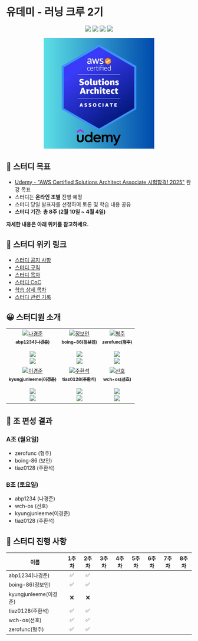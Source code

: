 # 유데미 - 러닝 크루 2기

<p align="center">
  <img src="https://img.shields.io/badge/AWS-FF9900?style=for-the-badge&logo=amazonwebservices&logoColor=white">
  <a href="https://github.com/Udemy-kor/aws-saa"><img src="https://img.shields.io/badge/GitHub-181717?style=for-the-badge&logo=github&logoColor=white"/></a>
  <img src="https://img.shields.io/badge/KakaoTalk-FFCD00?style=for-the-badge&logo=kakaotalk&logoColor=black"/>
  <img src="https://img.shields.io/badge/Discord-5865F2?style=for-the-badge&logo=discord&logoColor=white"/>
</p>

<p align="center">
  <img src="markdown/img/saa.png" width="300" height="300" />
</p>

## 🎯 스터디 목표

- [Udemy - "AWS Certified Solutions Architect Associate 시험합격! 2025"](https://www.udemy.com/share/105HsY3@-Eq7TFAKPwVm6-0KDC3GH-fAUz9t_GWqpwEyejvo7Ch_s3vfFxIiQb3XQJg1ErMXOA==/) 완강 목표
- 스터디는 **온라인 조별** 진행 예정
- 스터디 당일 발표자를 선정하여 토론 및 학습 내용 공유
- **스터디 기간:** **총 8주 (2월 10일 ~ 4월 4일)**

**자세한 내용은 아래 위키를 참고하세요.**

## 📖 스터디 위키 링크

- [스터디 공지 사항](https://github.com/Udemy-kor/aws-saa/wiki/00-%EC%8A%A4%ED%84%B0%EB%94%94-%EA%B3%B5%EC%A7%80-%EC%82%AC%ED%95%AD)
- [스터디 규칙](https://github.com/Udemy-kor/aws-saa/wiki/01-%EC%8A%A4%ED%84%B0%EB%94%94-%EA%B7%9C%EC%B9%99)
- [스터디 목차](https://github.com/Udemy-kor/aws-saa/wiki/02-%ED%95%99%EC%8A%B5-%EB%AA%A9%EC%B0%A8)
- [스터디 CoC](https://github.com/Udemy-kor/aws-saa/wiki/03-%EC%8A%A4%ED%84%B0%EB%94%94-CoC)
- [학습 상세 목차](https://github.com/Udemy-kor/aws-saa/wiki/04-%ED%95%99%EC%8A%B5-%EC%83%81%EC%84%B8-%EB%AA%A9%EC%B0%A8)
- [스터디 관련 기록](https://github.com/Udemy-kor/aws-saa/wiki/05-%EC%8A%A4%ED%84%B0%EB%94%94-%EA%B4%80%EB%A0%A8-%EA%B8%B0%EB%A1%9D)

## 😀 스터디원 소개

<div align="center">
  <table>
    <tr>
      <td align="center">
        <!-- <a href="https://www.credly.com/badges/cd6a3189-09b9-48a7-94a0-11e3fe1fcc14/public_url">
          <img src="https://img.shields.io/badge/-자격증_취득!🎉-FF6B00?style=flat&logo=credly&logoColor=white">
        </a>
        <br /> -->
        <a href="https://github.com/abp1234">
          <img src="https://avatars.githubusercontent.com/u/156388823?v=4" width="100px;" alt="나경준"/>
          <br />
          <sub><b>abp1234(나경준)</b></sub>
          <br />
        </a>
        <br />
        <a href="https://github.com/Udemy-kor/aws-saa/pulls?q=assignee%3Aabp1234">
          <img src="https://img.shields.io/badge/진행률-2%2F8-blue?style=flat-square"/>
        </a>
        <br />
        <a href="https://github.com/Udemy-kor/aws-saa/pulls?q=assignee%3Aabp1234">
          <img src="https://img.shields.io/badge/PR-보러가기-blueviolet?style=flat-square"/>
        </a>
        <br />
      </td>
      <td align="center">
        <!-- <a href="https://www.credly.com/badges/cd6a3189-09b9-48a7-94a0-11e3fe1fcc14/public_url">
          <img src="https://img.shields.io/badge/-자격증_취득!🎉-FF6B00?style=flat&logo=credly&logoColor=white">
        </a>
        <br /> -->
        <a href="https://github.com/boing-86">
          <img src="https://avatars.githubusercontent.com/u/54930076?v=4" width="100px;" alt="정보인"/>
          <br />
          <sub><b>boing-86(정보인)</b></sub>
          <br />
        </a>
        <br />
        <a href="https://github.com/Udemy-kor/aws-saa/pulls?q=assignee%3Aboing-86">
          <img src="https://img.shields.io/badge/진행률-2%2F8-blue?style=flat-square"/>
        </a>
        <br />
        <a href="https://github.com/Udemy-kor/aws-saa/pulls?q=assignee%3Aboing-86">
          <img src="https://img.shields.io/badge/PR-보러가기-blueviolet?style=flat-square"/>
        </a>
        <br />
      </td>
      <td align="center">
        <!-- <a href="https://www.credly.com/badges/cd6a3189-09b9-48a7-94a0-11e3fe1fcc14/public_url">
          <img src="https://img.shields.io/badge/-자격증_취득!🎉-FF6B00?style=flat&logo=credly&logoColor=white">
        </a>
        <br /> -->
        <a href="https://github.com/zerofunc">
          <img src="https://avatars.githubusercontent.com/u/6914456?v=4" width="100px;" alt="형주"/>
          <br />
          <sub><b>zerofunc(형주)</b></sub>
          <br />
        </a>
        <br />
        <a href="https://github.com/Udemy-kor/aws-saa/pulls?q=assignee%3Azerofunc">
          <img src="https://img.shields.io/badge/진행률-2%2F8-blue?style=flat-square"/>
        </a>
        <br />
        <a href="https://github.com/Udemy-kor/aws-saa/pulls?q=assignee%3Azerofunc">
          <img src="https://img.shields.io/badge/PR-보러가기-blueviolet?style=flat-square"/>
        </a>
        <br />
      </td>
    </tr>
    <tr>
      <td align="center">
        <!-- <a href="https://www.credly.com/badges/cd6a3189-09b9-48a7-94a0-11e3fe1fcc14/public_url">
          <img src="https://img.shields.io/badge/-자격증_취득!🎉-FF6B00?style=flat&logo=credly&logoColor=white">
        </a>
        <br /> -->
        <a href="https://github.com/kyungjunleeme">
          <img src="https://avatars.githubusercontent.com/u/45473846?v=4" width="100px;" alt="이경준"/>
          <br />
          <sub><b>kyungjunleeme(이경준)</b></sub>
          <br />
        </a>
        <br />
        <a href="https://github.com/Udemy-kor/aws-saa/pulls?q=assignee%3Akyungjunleeme">
          <img src="https://img.shields.io/badge/진행률-2%2F8-blue?style=flat-square"/>
        </a>
        <br />
        <a href="https://github.com/Udemy-kor/aws-saa/pulls?q=assignee%3Akyungjunleeme">
          <img src="https://img.shields.io/badge/PR-보러가기-blueviolet?style=flat-square"/>
        </a>
        <br />
      </td>
      <td align="center">
        <!-- <a href="https://www.credly.com/badges/cd6a3189-09b9-48a7-94a0-11e3fe1fcc14/public_url">
          <img src="https://img.shields.io/badge/-자격증_취득!🎉-FF6B00?style=flat&logo=credly&logoColor=white">
        </a>
        <br /> -->
        <a href="https://github.com/tiaz0128">
          <img src="https://avatars.githubusercontent.com/u/44606727?v=4" width="100px;" alt="주환석"/>
          <br />
          <sub><b>tiaz0128(주환석)</b></sub>
          <br />
        </a>
        <br />
        <a href="https://github.com/Udemy-kor/aws-saa/pulls?q=assignee%3Atiaz0128">
          <img src="https://img.shields.io/badge/진행률-2%2F8-blue?style=flat-square"/>
        </a>
        <br />
        <a href="https://github.com/Udemy-kor/aws-saa/pulls?q=assignee%3Atiaz0128">
          <img src="https://img.shields.io/badge/PR-보러가기-blueviolet?style=flat-square"/>
        </a>
        <br />
      </td>
      <td align="center">
        <!-- <a href="https://www.credly.com/badges/cd6a3189-09b9-48a7-94a0-11e3fe1fcc14/public_url">
          <img src="https://img.shields.io/badge/-자격증_취득!🎉-FF6B00?style=flat&logo=credly&logoColor=white">
        </a>
        <br /> -->
        <a href="https://github.com/wch-os">
          <img src="https://avatars.githubusercontent.com/u/99057845?v=4" width="100px;" alt="선호"/>
          <br />
          <sub><b>wch-os(선호)</b></sub>
          <br />
        </a>
        <br />
        <a href="https://github.com/Udemy-kor/aws-saa/pulls?q=assignee%3Awch-os">
          <img src="https://img.shields.io/badge/진행률-2%2F8-blue?style=flat-square"/>
        </a>
        <br />
        <a href="https://github.com/Udemy-kor/aws-saa/pulls?q=assignee%3Awch-os">
          <img src="https://img.shields.io/badge/PR-보러가기-blueviolet?style=flat-square"/>
        </a>
        <br />
      </td>
    </tr>
  </table>
</div>

## 👥 조 편성 결과

### A조 (월요일)

- zerofunc (형주)
- boing-86 (보인)
- tiaz0128 (주환석)

### B조 (토요일)

- abp1234 (나경준)
- wch-os (선호)
- kyungjunleeme(이경준)
- tiaz0128 (주환석)

## 📅 스터디 진행 사항

| 이름 | 1주차 | 2주차 | 3주차 | 4주차 | 5주차 | 6주차 | 7주차 | 8주차 |
| --- | :---: | :---: | :---: | :---: | :---: | :---: | :---: | :---: |
| abp1234(나경준) | ✅ | ✅ |  |  |  |  |  |  |
| boing-86(정보인) | ✅ | ✅ |  |  |  |  |  |  |
| kyungjunleeme(이경준) | ❌ | ❌ |  |  |  |  |  |  |
| tiaz0128(주환석) | ✅ | ✅ |  |  |  |  |  |  |
| wch-os(선호) | ✅ | ✅ |  |  |  |  |  |  |
| zerofunc(형주) | ✅ | ✅ |  |  |  |  |  |  |
